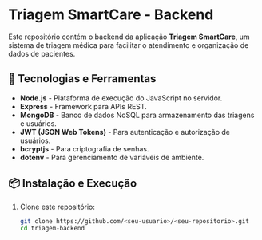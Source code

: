 # Triagem SmartCare - Backend

Este repositório contém o backend da aplicação **Triagem SmartCare**, um sistema de triagem médica para facilitar o atendimento e organização de dados de pacientes.

## 🚀 Tecnologias e Ferramentas
- **Node.js** - Plataforma de execução do JavaScript no servidor.
- **Express** - Framework para APIs REST.
- **MongoDB** - Banco de dados NoSQL para armazenamento das triagens e usuários.
- **JWT (JSON Web Tokens)** - Para autenticação e autorização de usuários.
- **bcryptjs** - Para criptografia de senhas.
- **dotenv** - Para gerenciamento de variáveis de ambiente.

## 📦 Instalação e Execução

1. Clone este repositório:
   ```bash
   git clone https://github.com/<seu-usuario>/<seu-repositorio>.git
   cd triagem-backend
